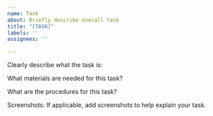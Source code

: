 ```yaml
---
name: Task
about: Briefly describe overall task
title: "[TASK]"
labels: ''
assignees: ''

---
```


Clearly describe what the task is:

What materials are needed for this task?

What are the procedures for this task?

Screenshots: 
If applicable, add screenshots to help explain your task.

